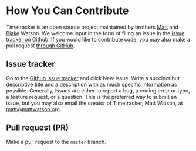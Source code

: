 # How You Can Contribute

Timetracker is an open source project maintained by brothers [Matt](https://github.com/mateowatson) and [Blake](https://github.com/blakewatson) Watson. We welcome input in the form of filing an issue in the [issue tracker on Github](https://github.com/mateowatson/timetracker/issues). If you would like to contribute code, you may also make a pull request [through GitHub](https://github.com/mateowatson/timetracker).

## Issue tracker

Go to the [Github issue tracker](https://github.com/mateowatson/timetracker/issues) and click New Issue. Write a succinct but descriptive title and a description with as much specific information as possible. Generally, issues are either to report a bug, a coding error or typo, a feature request, or a question. This is the preferred way to submit an issue, but you may also email the creator of Timetracker, Matt Watson, at matt@mattwatson.org.

## Pull request (PR)

Make a pull request to the `master` branch.